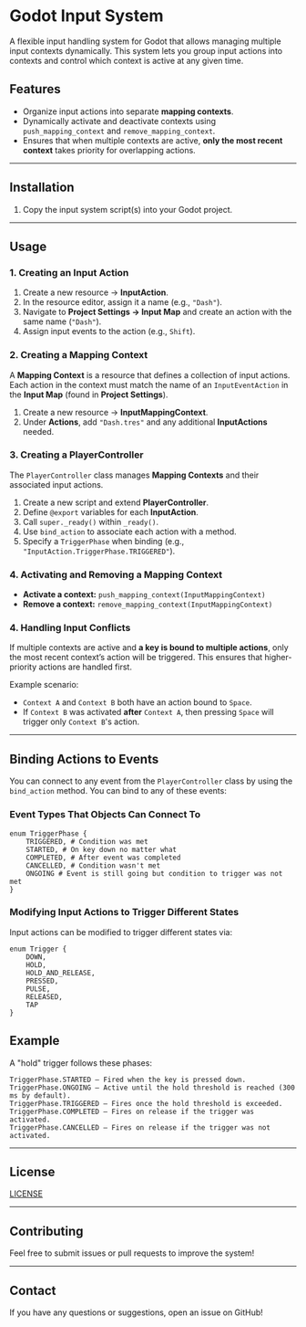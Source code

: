 # Godot Input System

A flexible input handling system for Godot that allows managing multiple input contexts dynamically. This system lets you group input actions into contexts and control which context is active at any given time.

## Features
- Organize input actions into separate **mapping contexts**.
- Dynamically activate and deactivate contexts using `push_mapping_context` and `remove_mapping_context`.
- Ensures that when multiple contexts are active, **only the most recent context** takes priority for overlapping actions.

---

## Installation
1. Copy the input system script(s) into your Godot project.
---

## Usage  

### 1. **Creating an Input Action**  
1. Create a new resource → **InputAction**.  
2. In the resource editor, assign it a name (e.g., `"Dash"`).  
3. Navigate to **Project Settings → Input Map** and create an action with the same name (`"Dash"`).  
4. Assign input events to the action (e.g., `Shift`).  

### 2. **Creating a Mapping Context**  
A **Mapping Context** is a resource that defines a collection of input actions. Each action in the context must match the name of an `InputEventAction` in the **Input Map** (found in **Project Settings**).  

1. Create a new resource → **InputMappingContext**.  
2. Under **Actions**, add `"Dash.tres"` and any additional **InputActions** needed.  

### 3. **Creating a PlayerController**  
The `PlayerController` class manages **Mapping Contexts** and their associated input actions.  

1. Create a new script and extend **PlayerController**.  
2. Define `@export` variables for each **InputAction**.  
3. Call `super._ready()` within `_ready()`.  
4. Use `bind_action` to associate each action with a method.  
5. Specify a `TriggerPhase` when binding (e.g., `"InputAction.TriggerPhase.TRIGGERED"`).  

### 4. **Activating and Removing a Mapping Context**  

- **Activate a context:** `push_mapping_context(InputMappingContext)`  
- **Remove a context:** `remove_mapping_context(InputMappingContext)`
  
### 4. **Handling Input Conflicts**
If multiple contexts are active and **a key is bound to multiple actions**, only the most recent context’s action will be triggered. This ensures that higher-priority actions are handled first.

Example scenario:
- `Context A` and `Context B` both have an action bound to `Space`.
- If `Context B` was activated **after** `Context A`, then pressing `Space` will trigger only `Context B`'s action.

---

## Binding Actions to Events
You can connect to any event from the `PlayerController` class by using the `bind_action` method. You can bind to any of these events:

### **Event Types That Objects Can Connect To**
```gdscript
enum TriggerPhase {
    TRIGGERED, # Condition was met
    STARTED, # On key down no matter what
    COMPLETED, # After event was completed
    CANCELLED, # Condition wasn't met
    ONGOING # Event is still going but condition to trigger was not met
}
```

### **Modifying Input Actions to Trigger Different States**
Input actions can be modified to trigger different states via:
```gdscript
enum Trigger {
    DOWN,
    HOLD,
    HOLD_AND_RELEASE,
    PRESSED,
    PULSE,
    RELEASED,
    TAP
}
```
## Example
A "hold" trigger follows these phases:
```
TriggerPhase.STARTED – Fired when the key is pressed down.
TriggerPhase.ONGOING – Active until the hold threshold is reached (300 ms by default).
TriggerPhase.TRIGGERED – Fires once the hold threshold is exceeded.
TriggerPhase.COMPLETED – Fires on release if the trigger was activated.
TriggerPhase.CANCELLED – Fires on release if the trigger was not activated.
```
---

## License
[LICENSE](https://mit-license.org/)

---

## Contributing
Feel free to submit issues or pull requests to improve the system!

---

## Contact
If you have any questions or suggestions, open an issue on GitHub!

